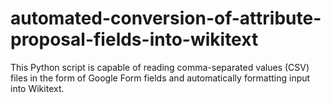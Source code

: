 # automated-conversion-of-attribute-proposal-fields-into-wikitext
 This Python script is capable of reading comma-separated values (CSV) files in the form of Google Form fields and automatically formatting input into Wikitext.
